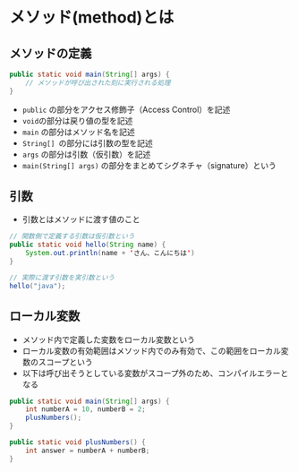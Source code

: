 # メソッド(method)とは
## メソッドの定義

```java
public static void main(String[] args) {
    // メソッドが呼び出された刻に実行される処理
}
```

* `public` の部分をアクセス修飾子（Access Control）を記述
* `void`の部分は戻り値の型を記述
* `main` の部分はメソッド名を記述
* `String[] `の部分には引数の型を記述
* `args` の部分は引数（仮引数）を記述
* `main(String[] args)` の部分をまとめてシグネチャ（signature）という

## 引数

* 引数とはメソッドに渡す値のこと

```java
// 関数側で定義する引数は仮引数という
public static void hello(String name) {
    System.out.println(name + 'さん、こんにちは')
}

// 実際に渡す引数を実引数という
hello("java");
```

## ローカル変数

* メソッド内で定義した変数をローカル変数という
* ローカル変数の有効範囲はメソッド内でのみ有効で、この範囲をローカル変数のスコープという
* 以下は呼び出そうとしている変数がスコープ外のため、コンパイルエラーとなる

```java
public static void main(String[] args) {
    int numberA = 10, numberB = 2;
    plusNumbers();
}

public static void plusNumbers() {
    int answer = numberA + numberB;
}
```